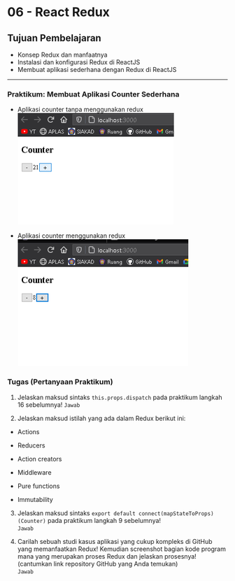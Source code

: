 # 06 - React Redux

## Tujuan Pembelajaran
-   Konsep Redux dan manfaatnya
-   Instalasi dan konfigurasi Redux di ReactJS
-   Membuat aplikasi sederhana dengan Redux di ReactJS

___
### Praktikum: Membuat Aplikasi Counter Sederhana

* Aplikasi counter  tanpa menggunakan redux
![p01](img/1.png)


* Aplikasi counter menggunakan redux
![p02](img/2.png)

### Tugas (Pertanyaan Praktikum)

1.  Jelaskan maksud sintaks `this.props.dispatch` pada praktikum langkah 16 sebelumnya!
`Jawab`


2.  Jelaskan maksud istilah yang ada dalam Redux berikut ini:
* Actions

* Reducers

* Action creators

* Middleware

* Pure functions

* Immutability

3.  Jelaskan maksud sintaks `export default connect(mapStateToProps)(Counter)` pada praktikum langkah 9 sebelumnya!   
`Jawab`

4.  Carilah sebuah studi kasus aplikasi yang cukup kompleks di GitHub yang memanfaatkan Redux! Kemudian screenshot bagian kode program mana yang merupakan proses Redux dan jelaskan prosesnya! (cantumkan link repository GitHub yang Anda temukan)  
`Jawab`
